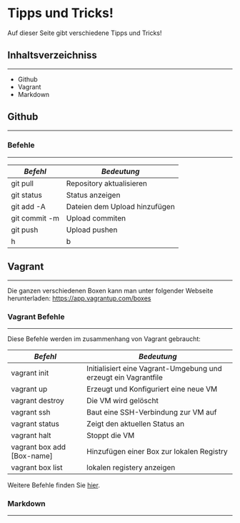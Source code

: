 # Tipps und Tricks!

Auf dieser Seite gibt verschiedene Tipps und Tricks!

## Inhaltsverzeichniss
***
- Github
- Vagrant
- Markdown


## Github
***

### Befehle
***

| *Befehl*     | *Bedeutung* |
|------------|-----------|
| git pull | Repository aktualisieren |
| git status | Status anzeigen |
| git add -A | Dateien dem Upload hinzufügen |
| git commit -m | Upload commiten |
| git push | Upload pushen |
| h | b |

## Vagrant
***
Die ganzen verschiedenen Boxen kann man unter folgender Webseite herunterladen: https://app.vagrantup.com/boxes

### Vagrant Befehle
***

Diese Befehle werden im zusammenhang von Vagrant gebraucht:

| *Befehl*     | *Bedeutung* |
|------------|-----------|
| vagrant init | Initialisiert eine Vagrant-Umgebung und erzeugt ein Vagrantfile    |
| vagrant up | Erzeugt und Konfiguriert eine neue VM    |
| vagrant destroy        | Die VM wird gelöscht     |
| vagrant ssh | Baut eine SSH-Verbindung zur VM auf    |
| vagrant status | Zeigt den aktuellen Status an    |
| vagrant halt | Stoppt die VM    |
| vagrant box add [Box-name]         | Hinzufügen einer Box zur lokalen Registry       |
| vagrant box list | lokalen registery anzeigen    |

Weitere Befehle finden Sie [hier](https://www.vagrantup.com/docs/cli/).

### Markdown
***
